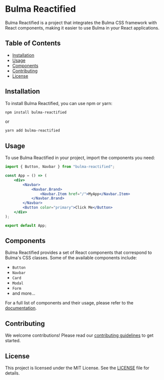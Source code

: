 # Bulma Reactified

Bulma Reactified is a project that integrates the Bulma CSS framework with React components, making it easier to use Bulma in your React applications.

## Table of Contents

- [Installation](#installation)
- [Usage](#usage)
- [Components](#components)
- [Contributing](#contributing)
- [License](#license)

## Installation

To install Bulma Reactified, you can use npm or yarn:

```bash
npm install bulma-reactified
```

or

```bash
yarn add bulma-reactified
```

## Usage

To use Bulma Reactified in your project, import the components you need:

```jsx
import { Button, Navbar } from "bulma-reactified";

const App = () => (
	<div>
		<Navbar>
			<Navbar.Brand>
				<Navbar.Item href="/">MyApp</Navbar.Item>
			</Navbar.Brand>
		</Navbar>
		<Button color="primary">Click Me</Button>
	</div>
);

export default App;
```

## Components

Bulma Reactified provides a set of React components that correspond to Bulma's CSS classes. Some of the available components include:

- `Button`
- `Navbar`
- `Card`
- `Modal`
- `Form`
- and more...

For a full list of components and their usage, please refer to the [documentation](#).

## Contributing

We welcome contributions! Please read our [contributing guidelines](CONTRIBUTING.md) to get started.

## License

This project is licensed under the MIT License. See the [LICENSE](LICENSE) file for details.
